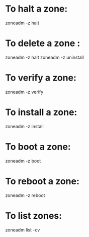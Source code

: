 # To halt a zone:
zoneadm -z <zone> halt

# To delete a zone :
zoneadm -z <zone> halt
zoneadm -z <zone> uninstall

# To verify a zone:
zoneadm -z <zone> verify

# To install a zone:
zoneadm -z <zone> install

# To boot a zone:
zoneadm -z <zone> boot

# To reboot a zone:
zoneadm -z <zone> reboot

# To list zones:
zoneadm list -cv
